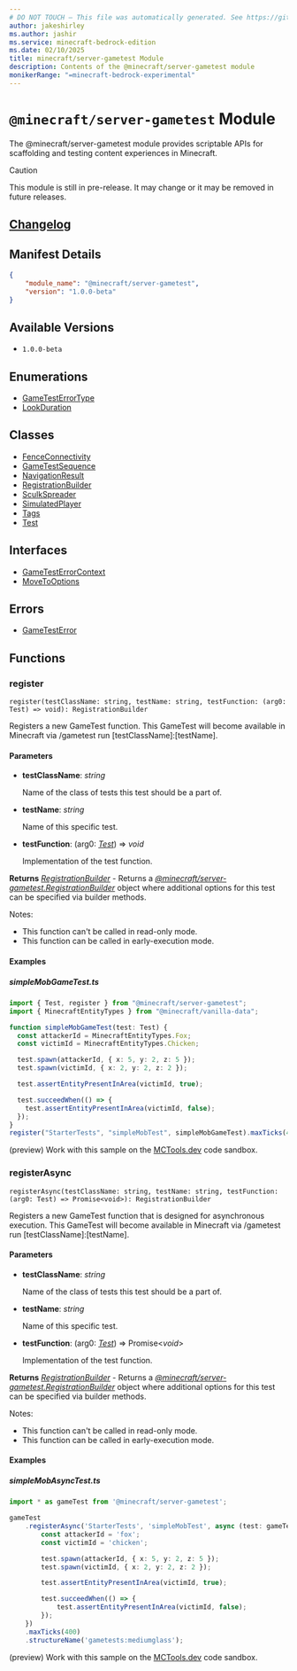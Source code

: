 ```yaml
---
# DO NOT TOUCH — This file was automatically generated. See https://github.com/mojang/minecraftapidocsgenerator to modify descriptions, examples, etc.
author: jakeshirley
ms.author: jashir
ms.service: minecraft-bedrock-edition
ms.date: 02/10/2025
title: minecraft/server-gametest Module
description: Contents of the @minecraft/server-gametest module
monikerRange: "=minecraft-bedrock-experimental"
---
```

# `@minecraft/server-gametest` Module

The @minecraft/server-gametest module provides scriptable APIs for scaffolding and testing content experiences in Minecraft.

> [!CAUTION]
> This module is still in pre-release.  It may change or it may be removed in future releases.

## [Changelog](changelog.md)

## Manifest Details
```json
{
    "module_name": "@minecraft/server-gametest",
    "version": "1.0.0-beta"
}
```

## Available Versions
- `1.0.0-beta`

## Enumerations
- [GameTestErrorType](GameTestErrorType.md)
- [LookDuration](LookDuration.md)

## Classes
- [FenceConnectivity](FenceConnectivity.md)
- [GameTestSequence](GameTestSequence.md)
- [NavigationResult](NavigationResult.md)
- [RegistrationBuilder](RegistrationBuilder.md)
- [SculkSpreader](SculkSpreader.md)
- [SimulatedPlayer](SimulatedPlayer.md)
- [Tags](Tags.md)
- [Test](Test.md)

## Interfaces
- [GameTestErrorContext](GameTestErrorContext.md)
- [MoveToOptions](MoveToOptions.md)

## Errors
- [GameTestError](GameTestError.md)

## Functions

### **register**
`
register(testClassName: string, testName: string, testFunction: (arg0: Test) => void): RegistrationBuilder
`

Registers a new GameTest function. This GameTest will become available in Minecraft via /gametest run [testClassName]:[testName].

#### **Parameters**
- **testClassName**: *string*
  
  Name of the class of tests this test should be a part of.
- **testName**: *string*
  
  Name of this specific test.
- **testFunction**: (arg0: [*Test*](Test.md)) => *void*
  
  Implementation of the test function.

**Returns** [*RegistrationBuilder*](RegistrationBuilder.md) - Returns a [*@minecraft/server-gametest.RegistrationBuilder*](../../../scriptapi/minecraft/server-gametest/RegistrationBuilder.md) object where additional options for this test can be specified via builder methods.
  
Notes:
- This function can't be called in read-only mode.
- This function can be called in early-execution mode.

#### Examples

##### ***simpleMobGameTest.ts***

```typescript
import { Test, register } from "@minecraft/server-gametest";
import { MinecraftEntityTypes } from "@minecraft/vanilla-data";

function simpleMobGameTest(test: Test) {
  const attackerId = MinecraftEntityTypes.Fox;
  const victimId = MinecraftEntityTypes.Chicken;

  test.spawn(attackerId, { x: 5, y: 2, z: 5 });
  test.spawn(victimId, { x: 2, y: 2, z: 2 });

  test.assertEntityPresentInArea(victimId, true);

  test.succeedWhen(() => {
    test.assertEntityPresentInArea(victimId, false);
  });
}
register("StarterTests", "simpleMobTest", simpleMobGameTest).maxTicks(400).structureName("gametests:mediumglass");
```

(preview) Work with this sample on the [MCTools.dev](https://mctools.dev/?open=gp/simpleMobGameTest.ts) code sandbox.

### **registerAsync**
`
registerAsync(testClassName: string, testName: string, testFunction: (arg0: Test) => Promise<void>): RegistrationBuilder
`

Registers a new GameTest function that is designed for asynchronous execution. This GameTest will become available in Minecraft via /gametest run [testClassName]:[testName].

#### **Parameters**
- **testClassName**: *string*
  
  Name of the class of tests this test should be a part of.
- **testName**: *string*
  
  Name of this specific test.
- **testFunction**: (arg0: [*Test*](Test.md)) => Promise&lt;*void*&gt;
  
  Implementation of the test function.

**Returns** [*RegistrationBuilder*](RegistrationBuilder.md) - Returns a [*@minecraft/server-gametest.RegistrationBuilder*](../../../scriptapi/minecraft/server-gametest/RegistrationBuilder.md) object where additional options for this test can be specified via builder methods.
  
Notes:
- This function can't be called in read-only mode.
- This function can be called in early-execution mode.

#### Examples

##### ***simpleMobAsyncTest.ts***

```typescript
import * as gameTest from '@minecraft/server-gametest';

gameTest
    .registerAsync('StarterTests', 'simpleMobTest', async (test: gameTest.Test) => {
        const attackerId = 'fox';
        const victimId = 'chicken';

        test.spawn(attackerId, { x: 5, y: 2, z: 5 });
        test.spawn(victimId, { x: 2, y: 2, z: 2 });

        test.assertEntityPresentInArea(victimId, true);

        test.succeedWhen(() => {
            test.assertEntityPresentInArea(victimId, false);
        });
    })
    .maxTicks(400)
    .structureName('gametests:mediumglass');
```

(preview) Work with this sample on the [MCTools.dev](https://mctools.dev/?open=gp/simpleMobAsyncTest.ts) code sandbox.
